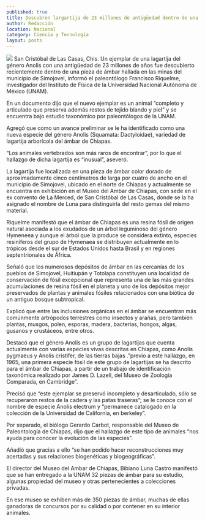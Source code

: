 ```yaml
---
published: true
title: Descubren largartija de 23 millones de antigüedad dentro de una pieza de ámbar en Chiapas
author: Redacción
location: Nacional
category: Ciencia y Tecnología
layout: posts
---
```


![](http://i.imgur.com/8WuQl6Sm.jpg)
San Cristóbal de Las Casas, Chis. Un ejemplar de una lagartija del género Anolis con una antigüedad de 23 millones de años fue descubierto recientemente dentro de una pieza de ámbar hallada en las minas del municipio de Simojovel, informó el paleontólogo Francisco Riquelme, investigador del Instituto de Física de la Universidad Nacional Autónoma de México (UNAM).
 
En un documento dijo que el nuevo ejemplar es un animal “completo y articulado que preserva además restos de tejido blando y piel” y se encuentra bajo estudio taxonómico por paleontólogos de la UNAM.
 
Agregó que como un avance preliminar se le ha identificado como una nueva especie del género Anolis (Squamata: Dactyloidae), variedad de lagartija arborícola del ámbar de Chiapas.
 
“Los animales vertebrados son más raros de encontrar”, por lo que el hallazgo de dicha lagartija es “inusual”, aseveró.
 
La lagartija fue localizada en una pieza de ámbar color dorado de aproximadamente cinco centímetros de larga por cuatro de ancho en el municipio de Simojovel, ubicado en el norte de Chiapas y actualmente se encuentra en exhibición en el Museo del Ambar de Chiapas, con sede en el ex convento de La Merced, de San Cristóbal de Las Casas, donde se la ha asignado el nombre de Luna para distinguirla del resto gemas del mismo material.
 
Riquelme manifestó que el ámbar de Chiapas es una resina fósil de origen natural asociada a los exudados de un árbol leguminoso del género Hymeneea y aunque el árbol que la produce se considera extinto, especies resiníferos del grupo de Hymenaea se distribuyen actualmente en lo trópicos desde el sur de Estados Unidos hasta Brasil y en regiones septentrionales de África.
 
Señaló que los numerosos depósitos de ámbar en las cercanías de los pueblos de Simojovel, Huitiupán y Totolapa constituyen una localidad de conservación de fósil excepcional que representa una de las más grandes acumulaciones de resina fósil en el planeta y uno de los depósitos mejor preservados de plantas y animales fósiles relacionados con una biótica de un antiguo bosque subtropical.
 
Explicó que entre las inclusiones orgánicas en el ámbar se encuentran más comúnmente artrópodos terrestres como insectos y arañas, pero también plantas, musgos, polen, esporas, madera, bacterias, hongos, algas, gusanos y crustáceos, entre otros.
 
Destacó que el género Anolis es un grupo de lagartijas que cuenta actualmente con varias especies vivas descritas en Chiapas, como Anolis pygmaeus y Anolis cristifer, de las tierras bajas .”previo a este hallazgo, en 1965, una primera especie fósil de este grupo de lagartijas se ha descrito para el ámbar de Chiapas, a partir de un trabajo de identificación taxonómica realizado por James D. Lazell, del Museo de Zoología Comparada, en Cambridge”.
 
Precisó que “este ejemplar se preservó incompleto y desarticulado, sólo se recuperaron restos de la cadera y las patas traseras”; se le conoce con el nombre de especie Anolis electrum y “permanece catalogado en la colección de la Universidad de California, en berkeley”.
 
Por separado, el biólogo Gerardo Carbot, responsable del Museo de Paleontología de Chiapas, dijo que el hallazgo de este tipo de animales “nos ayuda para conocer la evolución de las especies”.
 
Añadió que gracias a ello “se han podido hacer reconstrucciones muy acertadas y sus relaciones biogenéticas y biogeográficas”.
 
El director del Museo del Ambar de Chiapas, Bibiano Luna Castro manifestó que se han entregado a la UNAM 32 piezas de ámbar para su estudio, algunas propiedad del museo y otras pertenecientes a colecciones privadas.
 
En ese museo se exhiben más de 350 piezas de ámbar, muchas de ellas ganadoras de concursos por su calidad o por contener en su interior animales.
